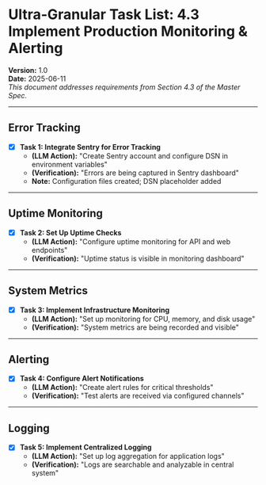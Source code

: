 # Ultra-Granular Task List: 4.3 Implement Production Monitoring & Alerting

**Version:** 1.0  
**Date:** 2025-06-11  
_This document addresses requirements from Section 4.3 of the Master Spec._

---

## Error Tracking

- [x] **Task 1: Integrate Sentry for Error Tracking**
    - **(LLM Action):** "Create Sentry account and configure DSN in environment variables"
    - **(Verification):** "Errors are being captured in Sentry dashboard"
    - **Note:** Configuration files created; DSN placeholder added

---

## Uptime Monitoring

- [x] **Task 2: Set Up Uptime Checks**
    - **(LLM Action):** "Configure uptime monitoring for API and web endpoints"
    - **(Verification):** "Uptime status is visible in monitoring dashboard"

---

## System Metrics

- [x] **Task 3: Implement Infrastructure Monitoring**
    - **(LLM Action):** "Set up monitoring for CPU, memory, and disk usage"
    - **(Verification):** "System metrics are being recorded and visible"

---

## Alerting

- [x] **Task 4: Configure Alert Notifications**
    - **(LLM Action):** "Create alert rules for critical thresholds"
    - **(Verification):** "Test alerts are received via configured channels"

---

## Logging

- [x] **Task 5: Implement Centralized Logging**
    - **(LLM Action):** "Set up log aggregation for application logs"
    - **(Verification):** "Logs are searchable and analyzable in central system"